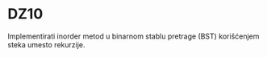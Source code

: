 # DZ10


Implementirati inorder metod u binarnom stablu pretrage (BST) korišćenjem steka umesto rekurzije.